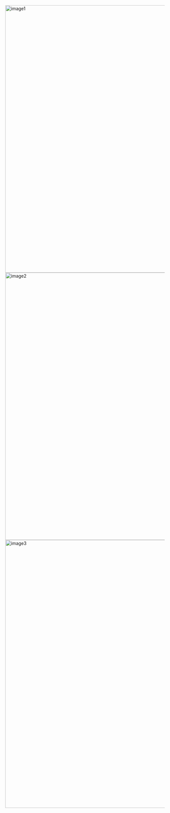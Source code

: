 

<img width="1599" height="844" alt="image1" src="https://github.com/user-attachments/assets/3297c075-0a10-4b0d-a0c8-588d8e97848c" />
<img width="1599" height="844" alt="image2" src="https://github.com/user-attachments/assets/360dad16-a264-4ee6-8f60-c879e1a85e05" />
<img width="1599" height="846" alt="image3" src="https://github.com/user-attachments/assets/ee3b45a3-7961-43bf-b7b9-32f91b27e91e" />
